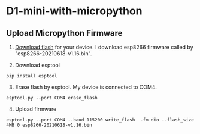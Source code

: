 # D1-mini-with-micropython

## Upload Micropython Firmware

1. [Download flash](https://micropython.org/download/) for your device.  I download esp8266 firmware called by "esp8266-20210618-v1.16.bin".

2. Download esptool
```
pip install esptool
```

3. Erase flash by esptool.  My device is connected to COM4.
``` 
esptool.py --port COM4 erase_flash
```

4. Upload firmware

```
esptool.py --port COM4 --baud 115200 write_flash  -fm dio --flash_size 4MB 0 esp8266-20210618-v1.16.bin
```

